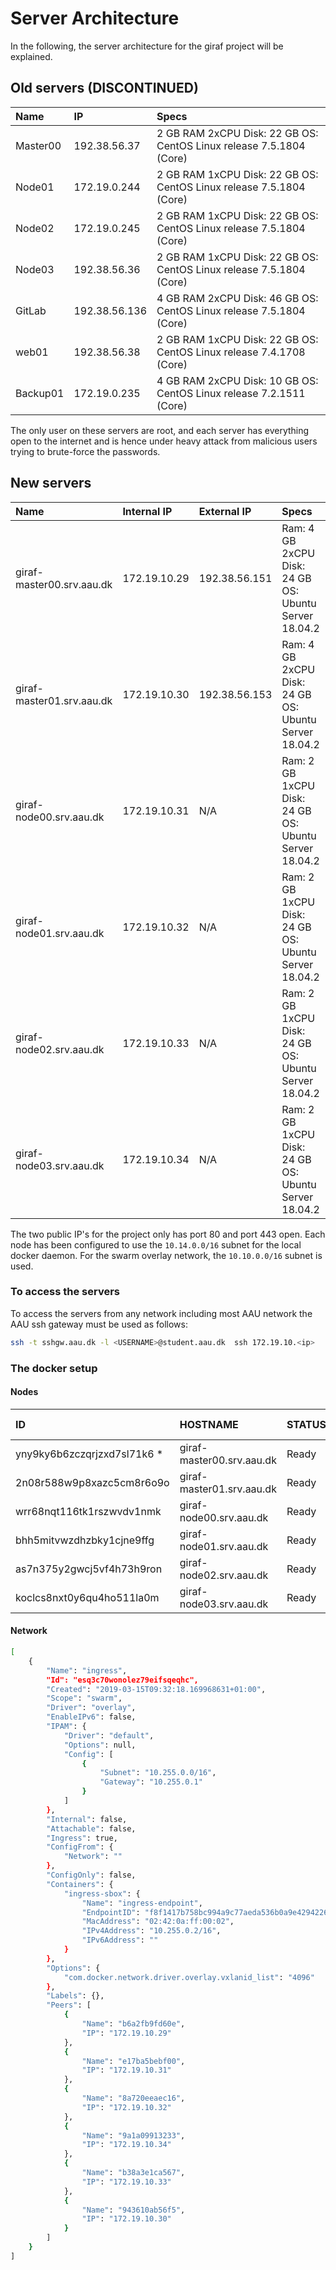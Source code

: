 # Server Architecture

In the following, the server architecture for the giraf project will be explained.

## Old servers (DISCONTINUED)

| Name      | IP            | Specs |
| :---      | :---          | :---  |
| Master00  | 192.38.56.37  | 2 GB RAM 2xCPU Disk: 22 GB OS: CentOS Linux release 7.5.1804 (Core) |
| Node01    | 172.19.0.244  | 2 GB RAM 1xCPU Disk: 22 GB OS: CentOS Linux release 7.5.1804 (Core) |
| Node02    | 172.19.0.245  | 2 GB RAM 1xCPU Disk: 22 GB OS: CentOS Linux release 7.5.1804 (Core) |
| Node03    | 192.38.56.36  | 2 GB RAM 1xCPU Disk: 22 GB OS: CentOS Linux release 7.5.1804 (Core) |
| GitLab    | 192.38.56.136 | 4 GB RAM 2xCPU Disk: 46 GB OS: CentOS Linux release 7.5.1804 (Core) |
| web01     | 192.38.56.38  | 2 GB RAM 1xCPU Disk: 22 GB OS: CentOS Linux release 7.4.1708 (Core) |
| Backup01  | 172.19.0.235  | 4 GB RAM 2xCPU Disk: 10 GB OS: CentOS Linux release 7.2.1511 (Core) |

The only user on these servers are root, and each server has everything open to
the internet and is hence under heavy attack from malicious users trying to brute-force
the passwords.

## New servers

| Name | Internal IP | External IP| Specs |
|:---- | :---------- | :--------- | :-----|
| giraf-master00.srv.aau.dk | 172.19.10.29 | 192.38.56.151 | Ram: 4 GB 2xCPU Disk: 24 GB OS: Ubuntu Server 18.04.2 |
| giraf-master01.srv.aau.dk | 172.19.10.30 | 192.38.56.153 | Ram: 4 GB 2xCPU Disk: 24 GB OS: Ubuntu Server 18.04.2 |
| giraf-node00.srv.aau.dk   | 172.19.10.31 | N/A | Ram: 2 GB 1xCPU Disk: 24 GB OS: Ubuntu Server 18.04.2             |
| giraf-node01.srv.aau.dk   | 172.19.10.32 | N/A | Ram: 2 GB 1xCPU Disk: 24 GB OS: Ubuntu Server 18.04.2             |
| giraf-node02.srv.aau.dk   | 172.19.10.33 | N/A | Ram: 2 GB 1xCPU Disk: 24 GB OS: Ubuntu Server 18.04.2             |
| giraf-node03.srv.aau.dk   | 172.19.10.34 | N/A | Ram: 2 GB 1xCPU Disk: 24 GB OS: Ubuntu Server 18.04.2             |

The two public IP's for the project only has port 80 and port 443 open.
Each node has been configured to use the ```10.14.0.0/16``` subnet for the local
docker daemon. For the swarm overlay network, the ```10.10.0.0/16``` subnet is used.

### To access the servers

To access the servers from any network including most AAU network the AAU ssh gateway
must be used as follows:

```bash
ssh -t sshgw.aau.dk -l <USERNAME>@student.aau.dk  ssh 172.19.10.<ip>
```

### The docker setup

#### Nodes

| ID                           | HOSTNAME                   | STATUS             | AVAILABILITY       | MANAGER STATUS     | ENGINE VERSION |
|:-----------------------------|:---------------------------|:-------------------|:-------------------|:-------------------|:---------------|
| yny9ky6b6zczqrjzxd7sl71k6 *  | giraf-master00.srv.aau.dk  | Ready              | Active             | Leader             | 18.09.3        |
| 2n08r588w9p8xazc5cm8r6o9o    | giraf-master01.srv.aau.dk  | Ready              | Active             | Reachable          | 18.09.3        |
| wrr68nqt116tk1rszwvdv1nmk    | giraf-node00.srv.aau.dk    | Ready              | Active             |                    | 18.09.3        |
| bhh5mitvwzdhzbky1cjne9ffg    | giraf-node01.srv.aau.dk    | Ready              | Active             |                    | 18.09.3        |
| as7n375y2gwcj5vf4h73h9ron    | giraf-node02.srv.aau.dk    | Ready              | Active             |                    | 18.09.3        |
| koclcs8nxt0y6qu4ho511la0m    | giraf-node03.srv.aau.dk    | Ready              | Active             |                    | 18.09.3        |

#### Network

```bash
[
    {
        "Name": "ingress",
        "Id": "esq3c70wonolez79eifsqeqhc",
        "Created": "2019-03-15T09:32:18.169968631+01:00",
        "Scope": "swarm",
        "Driver": "overlay",
        "EnableIPv6": false,
        "IPAM": {
            "Driver": "default",
            "Options": null,
            "Config": [
                {
                    "Subnet": "10.255.0.0/16",
                    "Gateway": "10.255.0.1"
                }
            ]
        },
        "Internal": false,
        "Attachable": false,
        "Ingress": true,
        "ConfigFrom": {
            "Network": ""
        },
        "ConfigOnly": false,
        "Containers": {
            "ingress-sbox": {
                "Name": "ingress-endpoint",
                "EndpointID": "f8f1417b758bc994a9c77aeda536b0a9e4294226baf29117382913e88bac8702",
                "MacAddress": "02:42:0a:ff:00:02",
                "IPv4Address": "10.255.0.2/16",
                "IPv6Address": ""
            }
        },
        "Options": {
            "com.docker.network.driver.overlay.vxlanid_list": "4096"
        },
        "Labels": {},
        "Peers": [
            {
                "Name": "b6a2fb9fd60e",
                "IP": "172.19.10.29"
            },
            {
                "Name": "e17ba5bebf00",
                "IP": "172.19.10.31"
            },
            {
                "Name": "8a720eeaec16",
                "IP": "172.19.10.32"
            },
            {
                "Name": "9a1a09913233",
                "IP": "172.19.10.34"
            },
            {
                "Name": "b38a3e1ca567",
                "IP": "172.19.10.33"
            },
            {
                "Name": "943610ab56f5",
                "IP": "172.19.10.30"
            }
        ]
    }
]
```
